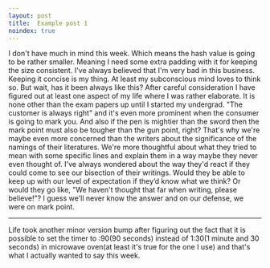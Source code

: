 ```yaml
---
layout: post
title:  Example post 1
noindex: true
---
```

I don't have much in mind this week. Which means the hash value is going to be rather smaller. Meaning I need some extra padding with it for keeping the size consistent. I've always believed that I'm very bad in this business. Keeping it concise is my thing. At least my subconscious mind loves to think so. But wait, has it been always like this? After careful consideration I have figured out at least one aspect of my life where I was rather elaborate. It is none other than the exam papers up until I started my undergrad. "The customer is always right" and it's even more prominent when the consumer is going to mark you. And also if the pen is mightier than the sword then the mark point must also be tougher than the gun point, right? That's why we're maybe even more concerned than the writers about the significance of the namings of their literatures. We're more thoughtful about what they tried to mean with some specific lines and explain them in a way maybe they never even thought of. I've always wondered about the way they'd react if they could come to see our bisection of their writings. Would they be able to keep up with our level of expectation if they’d know what we think? Or would they go like, "We haven't thought that far when writing, please believe!"? I guess we'll never know the answer and on our defense, we were on mark point.

___

Life took another minor version bump after figuring out the fact that it is possible to set the timer to :90(90 seconds) instead of 1:30(1 minute and 30 seconds) in microwave oven(at least it's true for the one I use) and that's what I actually wanted to say this week.
